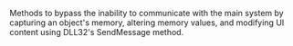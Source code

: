 Methods to bypass the inability to communicate with the main system by capturing an object's memory, altering memory values, and modifying UI content using DLL32's SendMessage method.
